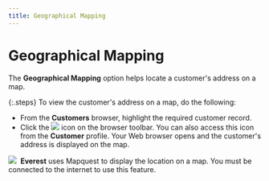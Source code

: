 ```yaml
---
title: Geographical Mapping
---
```


# Geographical Mapping


The **Geographical Mapping** option  helps locate a customer's address on a map.


{:.steps}
To view the customer's address on a map,  do the following:

- From the **Customers** browser, highlight the required  customer record.
- Click the ![]({{site.mc_baseurl}}/img/managing_customers_geographical_mapping.gif) icon on the browser toolbar. You can also access this icon  from the **Customer** profile. Your  Web browser opens and the customer's address is displayed on the map.



![]({{site.mc_baseurl}}/img/note.gif)  **Everest**  uses Mapquest  to display the location on a map. You must be connected to the internet  to use this feature.

